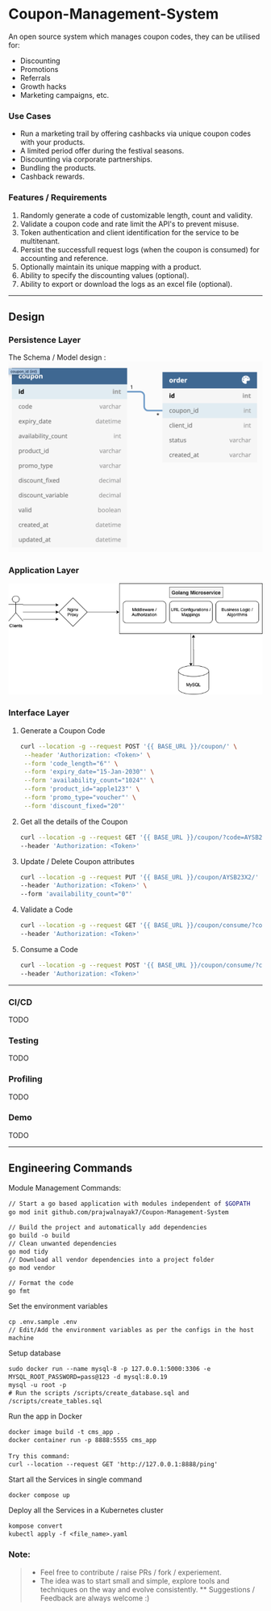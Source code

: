 # Coupon-Management-System

An open source system which manages coupon codes, they can be utilised for:

- Discounting
- Promotions
- Referrals
- Growth hacks
- Marketing campaigns, etc.

### Use Cases

- Run a marketing trail by offering cashbacks via unique coupon codes with your products.
- A limited period offer during the festival seasons.
- Discounting via corporate partnerships.
- Bundling the products.
- Cashback rewards.

### Features / Requirements

1. Randomly generate a code of customizable length, count and validity.
2. Validate a coupon code and rate limit the API's to prevent misuse.
3. Token authentication and client identification for the service to be multitenant.
4. Persist the successfull request logs (when the coupon is consumed) for accounting and reference.
5. Optionally maintain its unique mapping with a product.
6. Ability to specify the discounting values (optional).
7. Ability to export or download the logs as an excel file (optional).

___
## Design

### Persistence Layer

The Schema / Model design :
![Schema Design](./res/SchemaDesign.png)
<!-- <iframe width="560" height="315" src='https://dbdiagram.io/embed/5fd2e1e79a6c525a03baa5fa'> </iframe> -->

### Application Layer

![System Design](./res/SystemDesign.png)

### Interface Layer
1. Generate a Coupon Code
   ```sh
   curl --location -g --request POST '{{ BASE_URL }}/coupon/' \
    --header 'Authorization: <Token>' \
    --form 'code_length="6"' \
    --form 'expiry_date="15-Jan-2030"' \
    --form 'availability_count="1024"' \
    --form 'product_id="apple123"' \
    --form 'promo_type="voucher"' \
    --form 'discount_fixed="20"'
    ```
2. Get all the details of the Coupon
    ```sh
    curl --location -g --request GET '{{ BASE_URL }}/coupon/?code=AYSB23X2' \
    --header 'Authorization: <Token>'
    ```
3. Update / Delete Coupon attributes
    ```sh
    curl --location -g --request PUT '{{ BASE_URL }}/coupon/AYSB23X2/' \
    --header 'Authorization: <Token>' \
    --form 'availability_count="0"'
    ```
4. Validate a Code
    ```sh
    curl --location -g --request GET '{{ BASE_URL }}/coupon/consume/?code=AYSB23X2&product_id=apple123' \
    --header 'Authorization: <Token>'
    ```
5. Consume a Code
    ```sh
    curl --location -g --request POST '{{ BASE_URL }}/coupon/consume/?code=AYSB23X2' \
    --header 'Authorization: <Token>'
    ```


___
### CI/CD
TODO
### Testing
TODO
### Profiling
TODO
### Demo
TODO
___
## Engineering Commands

Module Management Commands:

```sh
// Start a go based application with modules independent of $GOPATH
go mod init github.com/prajwalnayak7/Coupon-Management-System
```
```
// Build the project and automatically add dependencies
go build -o build
// Clean unwanted dependencies
go mod tidy
// Download all vendor dependencies into a project folder
go mod vendor
```

```
// Format the code
go fmt
```

Set the environment variables
```
cp .env.sample .env
// Edit/Add the environment variables as per the configs in the host machine
```

Setup database
```
sudo docker run --name mysql-8 -p 127.0.0.1:5000:3306 -e MYSQL_ROOT_PASSWORD=pass@123 -d mysql:8.0.19
mysql -u root -p
# Run the scripts /scripts/create_database.sql and /scripts/create_tables.sql
```

Run the app in Docker
```
docker image build -t cms_app .
docker container run -p 8888:5555 cms_app

Try this command: 
curl --location --request GET 'http://127.0.0.1:8888/ping'
```


Start all the Services in single command
```
docker compose up
```
Deploy all the Services in a Kubernetes cluster
```
kompose convert
kubectl apply -f <file_name>.yaml
```
### Note:
> * Feel free to contribute / raise PRs / fork / experiement.
> * The idea was to start small and simple, explore tools and techniques on the way and evolve consistently.
> ** Suggestions / Feedback are always welcome :) 
